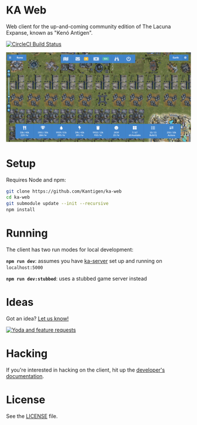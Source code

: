 # KA Web

Web client for the up-and-coming community edition of The Lacuna Expanse, known as "Kenó Antigen".

[![CircleCI Build Status](https://circleci.com/gh/Kantigen/ka-web/tree/master.svg?style=svg)](https://circleci.com/gh/Kantigen/ka-web/tree/master)

[![Kenó Antigen screenshot](docs/img/screenshot.png)](https://demo.kenoantigen.com/)

# Setup

Requires Node and npm:

```bash
git clone https://github.com/Kantigen/ka-web
cd ka-web
git submodule update --init --recursive
npm install
```

# Running

The client has two run modes for local development:

**`npm run dev`**: assumes you have [ka-server](https://github.com/Kantigen/ka-server) set up and running on `localhost:5000`

**`npm run dev:stubbed`**: uses a stubbed game server instead

# Ideas

Got an idea? [Let us know!](https://github.com/Kantigen/ka-web/issues)

[![Yoda and feature requests](docs/img/feature-request.jpg)](https://github.com/Kantigen/ka-web/issues)

# Hacking

If you're interested in hacking on the client, hit up the [developer's documentation](docs/README.md).

# License

See the [LICENSE](LICENSE) file.

